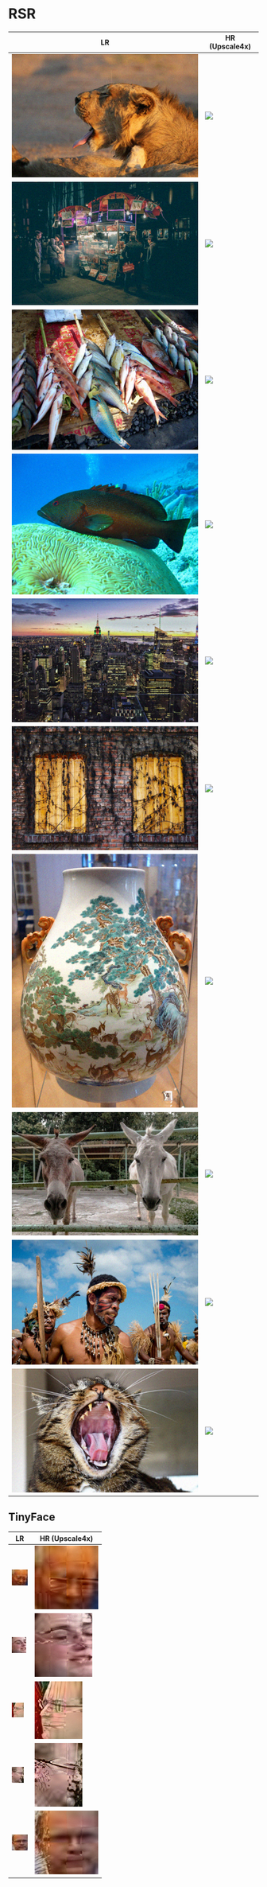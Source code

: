 # RSR

| LR | HR (Upscale4x) |
| ------------- | ------------- |
|<img src="./LWDIV2K/0901.png"> |<img src="./HRDIV2K/0901.png"> |
|<img src="./LWDIV2K/0902.png"> | <img src="./HRDIV2K/0902.png"> |
|<img src="./LWDIV2K/0903.png"> | <img src="./HRDIV2K/0903.png"> |
|<img src="./LWDIV2K/0904.png"> | <img src="./HRDIV2K/0904.png"> |
|<img src="./LWDIV2K/0905.png"> | <img src="./HRDIV2K/0905.png"> |
|<img src="./LWDIV2K/0906.png"> | <img src="./HRDIV2K/0906.png"> |
|<img src="./LWDIV2K/0907.png"> | <img src="./HRDIV2K/0907.png"> |
|<img src="./LWDIV2K/0908.png"> | <img src="./HRDIV2K/0908.png"> |
|<img src="./LWDIV2K/0909.png"> | <img src="./HRDIV2K/0909.png"> |
|<img src="./LWDIV2K/0910.png"> | <img src="./HRDIV2K/0910.png"> |

## TinyFace

| LR | HR (Upscale4x) |
| ------------- | ------------- |
|<img src="./TinyFaceReal/9_27.jpg"> |<img src="./TinyFaceSR/9_27.png"> |
|<img src="./TinyFaceReal/5_22.jpg"> |<img src="./TinyFaceSR/5_22.png"> |
|<img src="./TinyFaceReal/1_93.jpg"> |<img src="./TinyFaceSR/1_93.png"> |
|<img src="./TinyFaceReal/1_64.jpg"> |<img src="./TinyFaceSR/1_64.png"> |
|<img src="./TinyFaceReal/1_189.jpg"> |<img src="./TinyFaceSR/1_189.png"> |


